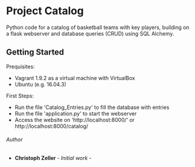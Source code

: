# Project Catalog

Python code for a catalog of basketball teams with key players, building on a flask webserver and database queries (CRUD) using SQL Alchemy.

## Getting Started

Prequisites:

* Vagrant 1.9.2 as a virtual machine with VirtualBox
* Ubuntu (e.g. 16.04.3)

First Steps:

* Run the file 'Catalog_Entries.py' to fill the database with entries
* Run the file 'application.py' to start the webserver
* Access the website on 'http://localhost:8000/' or http://localhost:8000/catalog/


###### Author

* **Christoph Zeller** - *Initial work* -
